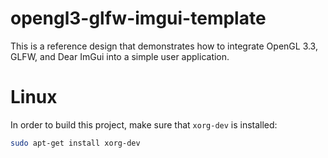 # opengl3-glfw-imgui-template
This is a reference design that demonstrates how to integrate OpenGL 3.3, GLFW, and Dear ImGui into a simple user application.

# Linux
In order to build this project, make sure that `xorg-dev` is installed:

```bash
sudo apt-get install xorg-dev
```